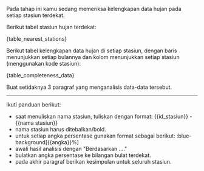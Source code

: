 Pada tahap ini kamu sedang memeriksa kelengkapan data hujan pada setiap stasiun terdekat. 

Berikut tabel stasiun hujan terdekat:

{table_nearest_stations}

Berikut tabel kelengkapan data hujan di setiap stasiun, dengan baris menunjukkan setiap bulannya dan kolom menunjukkan setiap stasiun (menggunakan kode stasiun):

{table_completeness_data}

Buat setidaknya 3 paragraf yang menganalisis data-data tersebut.

---

Ikuti panduan berikut:
- saat menuliskan nama stasiun, tuliskan dengan format: {{id_stasiun}} - {{nama stasiun}}
- nama stasiun harus ditebalkan/bold.
- untuk setiap angka persentase gunakan format sebagai berikut: :blue-background[{{angka}}%]
- awali hasil analisis dengan "Berdasarkan ...."
- bulatkan angka persentase ke bilangan bulat terdekat.
- pada akhir paragraf berikan kesimpulan untuk seluruh stasiun. 